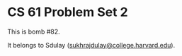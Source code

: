 CS 61 Problem Set 2
===================

This is bomb #82.

It belongs to Sdulay (sukhrajdulay@college.harvard.edu).
